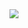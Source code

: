 <img align="right" src="https://github-readme-stats.vercel.app/api?username=liujbo&show_icons=true&icon_color=805AD5&text_color=718096&bg_color=ffffff&hide_title=true" />
